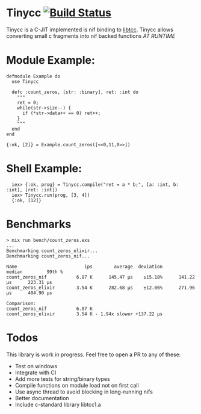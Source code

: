 # Tinycc [![Build Status](https://travis-ci.com/dominicletz/tinycc.svg?branch=main)](https://travis-ci.com/dominicletz/tinycc)

Tinycc is a C-JIT implemented is nif binding to [libtcc](https://bellard.org/tcc/). Tinycc allows converting small c fragments into nif backed functions *AT RUNTIME*

# Module Example:

```
defmodule Example do
  use Tinycc

  defc :count_zeros, [str: :binary], ret: :int do
    """
    ret = 0;
    while(str->size--) {
      if (*str->data++ == 0) ret++;
    }
    """
  end
end

{:ok, [2]} = Example.count_zeros([<<0,11,0>>])
```

# Shell Example:

```
  iex> {:ok, prog} = Tinycc.compile("ret = a * b;", [a: :int, b: :int], [ret: :int])
  iex> Tinycc.run(prog, [3, 4])
  {:ok, [12]}

```

# Benchmarks

```
> mix run bench/count_zeros.exs
...
Benchmarking count_zeros_elixir...
Benchmarking count_zeros_nif...

Name                         ips        average  deviation         median         99th %
count_zeros_nif           6.87 K      145.47 μs    ±15.18%      141.22 μs      223.31 μs
count_zeros_elixir        3.54 K      282.68 μs    ±12.06%      271.96 μs      404.90 μs

Comparison: 
count_zeros_nif           6.87 K
count_zeros_elixir        3.54 K - 1.94x slower +137.22 μs
```

# Todos

This library is work in progress. Feel free to open a PR to any of these:

* Test on windows
* Integrate with CI
* Add more tests for string/binary types
* Compile functions on module load not on first call
* Use async thread to avoid blocking in long-running nifs
* Better documentation
* Include c-standard library libtcc1.a 
